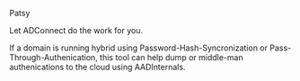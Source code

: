 P a t s y

Let ADConnect do the work for you.  

If a domain is running hybrid using Password-Hash-Syncronization or Pass-Through-Authenication, this tool can help dump or middle-man authenications to the cloud using AADInternals.  
